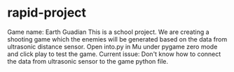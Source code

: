 # rapid-project


Game name: Earth Guadian
This is a school project. 
We are creating a shooting game which the enemies will be generated based on the data from ultrasonic distance sensor.
Open into.py in Mu under pygame zero mode and click play to test the game.
Current issue:
Don't know how to connect the data from ultrasonic sensor to the game python file.
